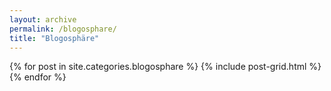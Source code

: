```yaml
---
layout: archive
permalink: /blogosphare/
title: "Blogosphäre"
---
```


<div class="tiles">
{% for post in site.categories.blogosphare %}
  {% include post-grid.html %}
{% endfor %}
</div><!-- /.tiles -->